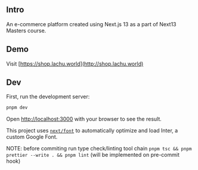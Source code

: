 ## Intro

An e-commerce platform created using Next.js 13 as a part of Next13 Masters course.

## Demo

Visit [https://shop.lachu.world](http://shop.lachu.world)

## Dev

First, run the development server:

```bash
pnpm dev
```

Open [http://localhost:3000](http://localhost:3000) with your browser to see the result.

This project uses [`next/font`](https://nextjs.org/docs/basic-features/font-optimization) to automatically optimize and load Inter, a custom Google Font.

NOTE: before commiting run type check/linting tool chain
`pnpm tsc && pnpm prettier --write . && pnpm lint`
(will be implemented on pre-commit hook)
